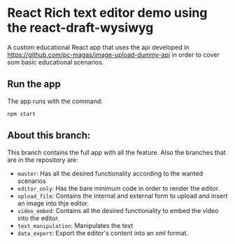 # React Rich text editor demo using the react-draft-wysiwyg
A custom educational React app that uses the api developed in https://github.com/pc-magas/image-upload-dummy-api in order to cover som basic educational scenarios.

## Run the app
The app runs with the command:

```
npm start
```

## About this branch:
This branch contains the full app with all the feature. Also the branches that are in the repository are:

* `master`: Has all the desired functionality according to the wanted scenarios
* `editor_only`: Has the bare minimum code in order to render the editor.
* `upload_file`: Contains the internal and external form to upload and insert an image into thje editor.
* `video_embed`: Contains all the desired functionality to embed the video into the editor.
* `text_manipulation`: Manipulates the text
* `data_export`: Export the editor's content into an xml format.